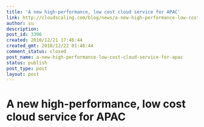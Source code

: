 ```yaml
---
title: 'A new high-performance, low cost cloud service for APAC'
link: http://cloudscaling.com/blog/news/a-new-high-performance-low-cost-cloud-service-for-apac/
author: su
description: 
post_id: 3396
created: 2010/12/21 17:46:44
created_gmt: 2010/12/22 01:46:44
comment_status: closed
post_name: a-new-high-performance-low-cost-cloud-service-for-apac
status: publish
post_type: post
layout: post
---
```


# A new high-performance, low cost cloud service for APAC

